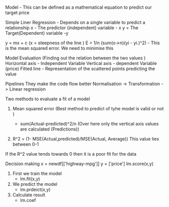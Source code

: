 Model - This can be defined as a mathematical equation to predict our target price 

Simple Liner Regression - Depends on a single variable to predict a relationship 
x - The predictor (independent) variable - x 
y = The Target(Dependent) variable -y 

y = mx + c (x = steepness of the line )
E = 1/n (sum(o->n)(yi - yi.)^2)    - This is the mean squared error. We need to minimise this 

Model Evaluation (Finding out the relation between the two values )
Horizontal axis - Independent Variable 
Vertical axis - dependent Variable (price)
Fitted line - Representation of the scattered points predicting the value 

Pipelines
They make the code flow better 
Normalisation -> Transformation -> Linear regression 

Two methods to evaluate a fit of a model 
1. Mean squared error (Best method to predict of tyhe model is valid or not )
   - sum(Actual-predicted)^2/n (Over here only the vertical axis values are calculated (Predictions))

2. R^2 = (1- MSE(Actual,predicted)/MSE(Actual, Average))
This value lies between 0-1

If the R^2 value tends towards 0 then it is a poor fit for the data


Decision making 
x = newdf[['highway-mpg']]
y = ['price']
lm.score(x,y)
1. First we train the model 
   - lm.fit(x,y)
2. We predict the model
   - lm.prdeict(x,y)
3. Calculate result 
   - lm.coef